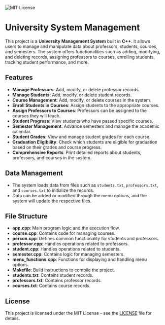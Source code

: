 ![MIT License](https://img.shields.io/badge/License-MIT-blue.svg)

# University System Management

This project is a **University Management System** built in **C++**. It allows users to manage and manipulate data about professors, students, courses, and semesters. The system offers functionalities such as adding, modifying, and deleting records, assigning professors to courses, enrolling students, tracking student performance, and more. 

## Features

- **Manage Professors**: Add, modify, or delete professor records.
- **Manage Students**: Add, modify, or delete student records.
- **Course Management**: Add, modify, or delete courses in the system.
- **Enroll Students in Courses**: Assign students to the appropriate courses.
- **Assign Professors to Courses**: Professors can be assigned to the courses they will teach.
- **Student Progress**: View students who have passed specific courses.
- **Semester Management**: Advance semesters and manage the academic calendar.
- **Student Grades**: View and manage student grades for each course.
- **Graduation Eligibility**: Check which students are eligible for graduation based on their grades and course progress.
- **Comprehensive Reports**: Print detailed reports about students, professors, and courses in the system.

## Data Management

- The system loads data from files such as `students.txt`, `professors.txt`, and `courses.txt` to initialize the records.
- Data can be added or modified through the menu options, and the system will update the respective files.

## File Structure

- **app.cpp**: Main program logic and the execution flow.
- **course.cpp**: Contains code for managing courses.
- **person.cpp**: Defines common functionality for students and professors.
- **professor.cpp**: Handles operations related to professors.
- **student.cpp**: Handles operations related to students.
- **semester.cpp**: Contains logic for managing semesters.
- **menu_functions.cpp**: Functions for displaying and handling menu options.
- **Makefile**: Build instructions to compile the project.
- **students.txt**: Contains student records.
- **professors.txt**: Contains professor records.
- **courses.txt**: Contains course records.

## License

This project is licensed under the MIT License - see the [LICENSE](LICENSE) file for details.
